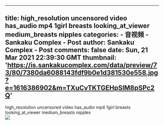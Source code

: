
---
title: high_resolution uncensored video has_audio mp4 1girl breasts looking_at_viewer medium_breasts nipples
categories: 
    - 音视频
    - Sankaku Complex - Post
author: Sankaku Complex - Post
comments: false
date: Sun, 21 Mar 2021 22:39:30 GMT
thumbnail: 'https://is.sankakucomplex.com/data/preview/73/80/7380da6088143fdf9b0e1d381530e558.jpg?e=1616386902&m=TXuCvTKTGEHpSIM8pSPc2Q'
---

<div>   
high_resolution uncensored video has_audio mp4 1girl breasts looking_at_viewer medium_breasts nipples<br> <div xmlns="http://www.w3.org/1999/xhtml"> <a title="high_resolution uncensored video has_audio mp4 1girl breasts looking_at_viewer medium_breasts nipples" target="_blank" href="https://idol.sankakucomplex.com/post/show/767945"> <img src="https://is.sankakucomplex.com/data/preview/73/80/7380da6088143fdf9b0e1d381530e558.jpg?e=1616386902&m=TXuCvTKTGEHpSIM8pSPc2Q" referrerpolicy="no-referrer"> </a> </div>   
</div>
            